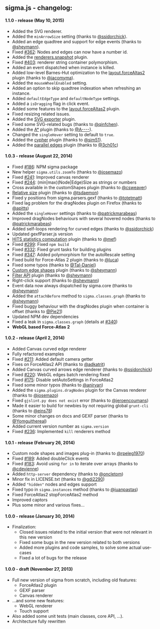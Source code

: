 ## sigma.js - changelog:

#### 1.1.0 - release (May 10, 2015)

 - Added the SVG renderer.
 - Added the `minArrowSize` setting (thanks to [@ssidorchick](https://github.com/ssidorchick)).
 - Added an edge quadtree and support for edge events (thanks to [@sheymann](https://github.com/sheymann)).
 - Fixed [#362](https://github.com/jacomyal/sigma.js/issues/362): Nodes and edges can now have a number id.
 - Added the [renderers.snapshot](https://github.com/jacomyal/sigma.js/tree/master/plugins/sigma.renderers.snapshot) plugin.
 - Fixed [#403](https://github.com/jacomyal/sigma.js/issues/403): renderer string container polymorphism.
 - Added an event dispatched when instance is killed.
 - Added low-level Barnes-Hut optimization to the [layout.forceAltas2](https://github.com/jacomyal/sigma.js/tree/master/plugins/sigma.layout.forceAtlas2) plugin (thanks to [@jacomyma](https://github.com/jacomyma)).
 - Added the `mouseWheelEnabled` setting.
 - Added an option to skip quadtree indexation when refreshing an instance.
 - Added `defaultEdgeType` and `defaultNodeType` settings.
 - Added a `isDragging` flag in click event.
 - Added some features to the [layout.forceAltas2](https://github.com/jacomyal/sigma.js/tree/master/plugins/sigma.layout.forceAtlas2) plugin.
 - Fixed resizing related issues.
 - Added the [SVG exporter](https://github.com/jacomyal/sigma.js/tree/master/plugins/sigma.exporters.svg) plugin.
 - Fixed some SVG-related bugs (thanks to [@qinfchen](https://github.com/qinfchen)).
 - Added the [A*](https://github.com/jacomyal/sigma.js/tree/master/plugins/sigma.pathfinding.astar) plugin (thanks to [@A----](https://github.com/A----)).
 - Changed the `singleHover` setting to default to `true`.
 - Added the [cypher](https://github.com/jacomyal/sigma.js/tree/master/plugins/sigma.parsers.cypher) plugin (thanks to [@sim51](https://github.com/sim51)).
 - Added the [parallel edges](https://github.com/jacomyal/sigma.js/tree/master/plugins/sigma.renderers.parallelEdges) plugin (thanks to [@3ch01c](https://github.com/3ch01c))

#### 1.0.3 - release (August 22, 2014)

  - Fixed [#186](https://github.com/jacomyal/sigma.js/issues/186): NPM sigma package
  - New helper `sigma.utils.zoomTo` (thanks to [@josemazo](https://github.com/josemazo))
  - Fixed [#241](https://github.com/jacomyal/sigma.js/issues/241): Improved canvas renderer
  - Fixed [#244](https://github.com/jacomyal/sigma.js/issues/244): (min|max)(Node|Edge)Size as strings or numbers
  - Cross available in the customShapes plugin (thanks to [@csweaver](https://github.com/csweaver))
  - [Relative size](https://github.com/jacomyal/sigma.js/tree/master/plugins/sigma.plugins.relativeSize) plugin (thanks to [@tsdaemon](https://github.com/tsdaemon))
  - Fixed y positions from sigma.parsers.gexf (thanks to [@totetmatt](https://github.com/totetmatt))
  - Fixed lag problem for the dragNodes plugin on Firefox (thanks to [@apitts](https://github.com/apitts))
  - Added the `singleHover` settings (thanks to [@patrickmarabeas](https://github.com/patrickmarabeas))
  - Improved dragNodes behaviours with several hovered nodes (thanks to [@patrickmarabeas](https://github.com/patrickmarabeas))
  - Added self-loops rendering for curved edges (thanks to [@ssidorchick](https://github.com/ssidorchick))
  - Updated gexfParser.js version
  - [HITS statistics computation](https://github.com/jacomyal/sigma.js/tree/master/plugins/sigma.statistics.HITS) plugin (thanks to [@mef](https://github.com/mef))
  - Fixed [#299](https://github.com/jacomyal/sigma.js/issues/299): Fixed `npm build`
  - Fixed [#332](https://github.com/jacomyal/sigma.js/issues/332): Fixed grunt tasks for building plugins
  - Fixed [#347](https://github.com/jacomyal/sigma.js/issues/347): Added polymorphism for the autoRescale setting
  - Fixed build for Force-Atlas 2 plugin (thanks to [@luca](https://github.com/luca))
  - Fixed some typos (thanks to [@Tal-Daniel](https://github.com/Tal-Daniel))
  - [Custom edge shapes](https://github.com/jacomyal/sigma.js/tree/master/plugins/sigma.renderers.customEdgeShapes) plugin (thanks to [@sheymann](https://github.com/sheymann))
  - [Filter API](https://github.com/jacomyal/sigma.js/tree/master/plugins/sigma.plugins.filter) plugin (thanks to [@sheymann](https://github.com/sheymann))
  - Right-click support (thanks to [@sheymann](https://github.com/sheymann))
  - Event data now always dispatched by sigma.core (thanks to [@sheymann](https://github.com/sheymann))
  - Added the `attachBefore` method to `sigma.classes.graph` (thanks to [@sheymann](https://github.com/sheymann))
  - Fixed buggy behaviour with the dragNodes plugin when container is offset (thanks to [@Pie21](https://github.com/Pie21))
  - Updated NPM dev dependencies
  - Fixed a leak in `sigma.classes.graph` (details at [#340](https://github.com/jacomyal/sigma.js/issues/340))
  - **WebGL based Force-Atlas 2**

#### 1.0.2 - release (April 2, 2014)

  - Added Canvas curved edge renderer
  - Fully refactored examples
  - Fixed [#211](https://github.com/jacomyal/sigma.js/issues/211): Added default camera getter
  - Fixes on ForceAtlas2 API (thanks to [@adkatrit](https://github.com/adkatrit))
  - Added Canvas curved arrows edge renderer (thanks to [@ssidorchick](https://github.com/ssidorchick))
  - Fixed [#220](https://github.com/jacomyal/sigma.js/issues/220): WebGL edges batch rendering fixed
  - Fixed [#175](https://github.com/jacomyal/sigma.js/issues/175): Disable setAutoSettings in ForceAtlas2
  - Fixed some minor typos (thanks to [@anirvan](https://github.com/anirvan))
  - Added the `sigma.plugins.dragNodes` plugin for the Canvas renderer (thanks to [@josemazo](https://github.com/josemazo))
  - Fixed `gjslint.py does not exist` error (thanks to [@jeroencoumans](https://github.com/jeroencoumans))
  - Made it easier to build for newbies by not requiring global `grunt-cli` (thanks to [@eins78](https://github.com/eins78))
  - Some minor changes on docs and GEXF parser (thanks to [@Yomguithereal](https://github.com/Yomguithereal))
  - Added current version number as `sigma.version`
  - Fixed [#236](https://github.com/jacomyal/sigma.js/issues/236): Implemented `kill` renderers method

#### 1.0.1 - release (February 26, 2014)

  - Custom node shapes and images plug-in (thanks to [@rpeleg1970](https://github.com/rpeleg1970))
  - Fixed [#189](https://github.com/jacomyal/sigma.js/issues/189): Added doubleClick events
  - Fixed [#183](https://github.com/jacomyal/sigma.js/issues/183): Avoid using `for in` to iterate over arrays (thanks to [@cdevienne](https://github.com/cdevienne))
  - Added `http-server` dependency (thanks to [@oncletom](https://github.com/oncletom))
  - Minor fix in LICENSE.txt (thanks to [@gdi2290](https://github.com/gdi2290))
  - Added `"hidden"` nodes and edges support
  - Fixed typo in `sigma.instances` method (thanks to [@juanpastas](https://github.com/juanpastas))
  - Fixed ForceAtlas2 stopForceAtlas2 method
  - Improved captors
  - Plus some minor and various fixes...

#### 1.0.0 - release (January 30, 2014)

 - Finalization:
   * Closed issues related to the initial version that were not relevant in this new version
   * Fixed some bugs in the new version related to both versions
   * Added more plugins and code samples, to solve some actual use-cases
   * Fixed a lot of bugs for the release

#### 1.0.0 - draft (November 27, 2013)

 - Full new version of sigma from scratch, including old features:
   * ForceAtlas2 plugin
   * GEXF parser
   * Canvas renderer
 - ...and some new features:
   * WebGL renderer
   * Touch support
 - Also added some unit tests (main classes, core API, ...).
 - Architecture fully rewritten
